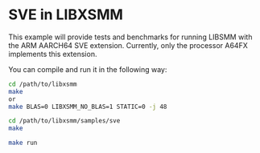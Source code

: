 # SVE in LIBXSMM

This example will provide tests and benchmarks for running LIBSMM with the ARM AARCH64 SVE extension. Currently, only the processor A64FX implements this extension.

You can compile and run it in the following way:

```bash
cd /path/to/libxsmm
make
or
make BLAS=0 LIBXSMM_NO_BLAS=1 STATIC=0 -j 48

cd /path/to/libxsmm/samples/sve
make

make run
```


